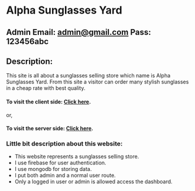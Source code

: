 # Alpha Sunglasses Yard

## Admin Email: admin@gmail.com Pass: 123456abc

## Description:

<p>
This site is all about a sunglasses selling store which name is Alpha Sunglasses Yard. From this site a visitor can order many stylish sunglasses in a cheap rate with best quality.
<p>

#### To visit the client side: [Click here](https://sunglasses-bd.netlify.app/).

or,

#### To visit the server side: [Click here](https://alpha-sunglasses-yard-server.herokuapp.com/).

### Little bit description about this website:

<ul>
    <li>This website represents a sunglasses selling store.</li>
    <li>I use firebase for user authentication.</li>
    <li>I use mongodb for storing data.</li>
    <li>I put both admin and a normal user route.</li>
    <li>Only a logged in user or admin is allowed access the dashboard.</li>
</ul>
